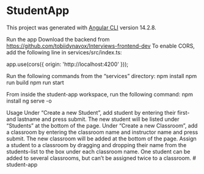 # StudentApp

This project was generated with [Angular CLI](https://github.com/angular/angular-cli) version 14.2.8.

Run the app
Download the backend from https://github.com/tobiidynavox/Interviews-frontend-dev
To enable CORS, add the following line in services/src/index.ts:

app.use(cors({
  origin: 'http://localhost:4200'
}));

Run the following commands from the “services” directory:
npm install
npm run build
npm run start

From inside the student-app workspace, run the following command:
npm install
ng serve -o

Usage
Under “Create a new Student”, add student by entering their first- and lastname and press submit. The new student will be listed under “Students” at the bottom of the page.
Under “Create a new Classroom”, add a classroom by entering the classroom name and instructor name and press submit. The new classroom will be added at the bottom of the page.
Assign a student to a classroom by dragging and dropping their name from the students-list to the box under each classroom name. One student can be added to several classrooms, but can’t be assigned twice to a classroom. #   s t u d e n t - a p p  
 